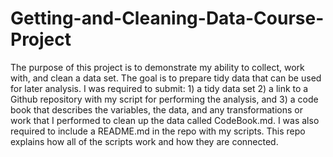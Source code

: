 # Getting-and-Cleaning-Data-Course-Project

The purpose of this project is to demonstrate my ability to collect, work with, and clean a data set. The goal is to prepare tidy data that can be used for later analysis. I was required to submit: 1) a tidy data set 2) a link to a Github repository with my script for performing the analysis, and 3) a code book that describes the variables, the data, and any transformations or work that I performed to clean up the data called CodeBook.md. I was also required to include a README.md in the repo with my scripts. This repo explains how all of the scripts work and how they are connected.
